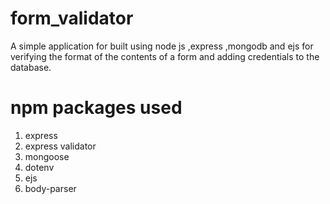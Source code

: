 # form_validator
A simple application for built using node js ,express ,mongodb and ejs for verifying the format of the contents of a form and adding credentials to the database.
# npm packages used
1. express
2. express validator
3. mongoose
4. dotenv
5. ejs
6. body-parser
